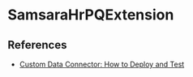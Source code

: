 # SamsaraHrPQExtension

## References

- [Custom Data Connector: How to Deploy and Test](https://community.powerbi.com/t5/Community-Blog/Custom-Data-Connector-How-to-Deploy-and-Test/ba-p/862678)
